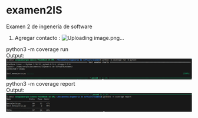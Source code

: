 # examen2IS
Examen 2 de ingenería de software
1. Agregar contacto : ![Uploading image.png…]()

python3 -m coverage run      
Output:      
![Pytest1](images/pts.png)
python3 -m coverage report      
Output:      
![Pytest2](images/pytest2.png)

